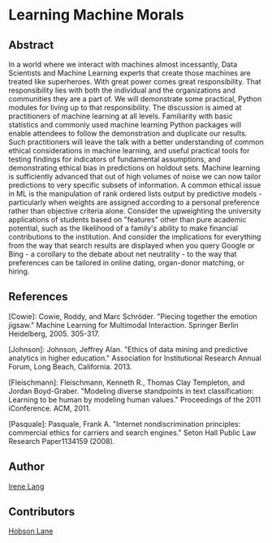 # Learning Machine Morals

## Abstract

In a world where we interact with machines almost incessantly, Data Scientists and Machine Learning experts that create those machines are treated like superheroes. With great power comes great responsibility. That responsibility lies with both the individual and the organizations and communities they are a part of. We will demonstrate some practical, Python modules for living up to that responsibility. The discussion is aimed at practitioners of machine learning at all levels. Familiarity with basic statistics and commonly used machine learning Python packages will enable attendees to follow the demonstration and duplicate our results. Such practitioners will leave the talk with a better understanding of common ethical considerations in machine learning, and useful practical tools for testing findings for indicators of fundamental assumptions, and demonstrating ethical bias in predictions on holdout sets. Machine learning is sufficiently advanced that out of high volumes of noise we can now tailor predictions to very specific subsets of information. A common ethical issue in ML is the manipulation of rank ordered lists output by predictive models - particularly when weights are assigned according to a personal preference rather than objective criteria alone. Consider the upweighting the university applications of students based on "features" other than pure academic potential, such as the likelihood of a family's ability to make financial contributions to the institution. And consider the implications for everything from the way that search results are displayed when you query Google or Bing - a corollary to the debate about net neutrality - to the way that preferences can be tailored in online dating, organ-donor matching, or hiring. 

## References

[Cowie]: Cowie, Roddy, and Marc Schröder. "Piecing together the emotion jigsaw." Machine Learning for Multimodal Interaction. Springer Berlin Heidelberg, 2005. 305-317.

[Johnson]: Johnson, Jeffrey Alan. "Ethics of data mining and predictive analytics in higher education." Association for Institutional Research Annual Forum, Long Beach, California. 2013.

[Fleischmann]: Fleischmann, Kenneth R., Thomas Clay Templeton, and Jordan Boyd-Graber. "Modeling diverse standpoints in text classification: Learning to be human by modeling human values." Proceedings of the 2011 iConference. ACM, 2011.

[Pasquale]: Pasquale, Frank A. "Internet nondiscrimination principles: commercial ethics for carriers and search engines." Seton Hall Public Law Research Paper1134159 (2008).

## Author

[Irene Lang](https://www.linkedin.com/in/irene-lang-ab67a013)

## Contributors

[Hobson Lane](https://www.linkedin.com/in/hobsonlane)